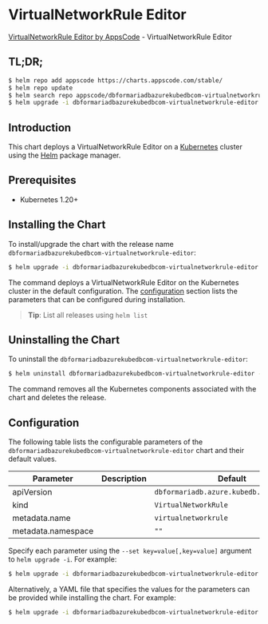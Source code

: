 # VirtualNetworkRule Editor

[VirtualNetworkRule Editor by AppsCode](https://appscode.com) - VirtualNetworkRule Editor

## TL;DR;

```bash
$ helm repo add appscode https://charts.appscode.com/stable/
$ helm repo update
$ helm search repo appscode/dbformariadbazurekubedbcom-virtualnetworkrule-editor --version=v0.22.0
$ helm upgrade -i dbformariadbazurekubedbcom-virtualnetworkrule-editor appscode/dbformariadbazurekubedbcom-virtualnetworkrule-editor -n default --create-namespace --version=v0.22.0
```

## Introduction

This chart deploys a VirtualNetworkRule Editor on a [Kubernetes](http://kubernetes.io) cluster using the [Helm](https://helm.sh) package manager.

## Prerequisites

- Kubernetes 1.20+

## Installing the Chart

To install/upgrade the chart with the release name `dbformariadbazurekubedbcom-virtualnetworkrule-editor`:

```bash
$ helm upgrade -i dbformariadbazurekubedbcom-virtualnetworkrule-editor appscode/dbformariadbazurekubedbcom-virtualnetworkrule-editor -n default --create-namespace --version=v0.22.0
```

The command deploys a VirtualNetworkRule Editor on the Kubernetes cluster in the default configuration. The [configuration](#configuration) section lists the parameters that can be configured during installation.

> **Tip**: List all releases using `helm list`

## Uninstalling the Chart

To uninstall the `dbformariadbazurekubedbcom-virtualnetworkrule-editor`:

```bash
$ helm uninstall dbformariadbazurekubedbcom-virtualnetworkrule-editor -n default
```

The command removes all the Kubernetes components associated with the chart and deletes the release.

## Configuration

The following table lists the configurable parameters of the `dbformariadbazurekubedbcom-virtualnetworkrule-editor` chart and their default values.

|     Parameter      | Description |                       Default                       |
|--------------------|-------------|-----------------------------------------------------|
| apiVersion         |             | <code>dbformariadb.azure.kubedb.com/v1alpha1</code> |
| kind               |             | <code>VirtualNetworkRule</code>                     |
| metadata.name      |             | <code>virtualnetworkrule</code>                     |
| metadata.namespace |             | <code>""</code>                                     |


Specify each parameter using the `--set key=value[,key=value]` argument to `helm upgrade -i`. For example:

```bash
$ helm upgrade -i dbformariadbazurekubedbcom-virtualnetworkrule-editor appscode/dbformariadbazurekubedbcom-virtualnetworkrule-editor -n default --create-namespace --version=v0.22.0 --set apiVersion=dbformariadb.azure.kubedb.com/v1alpha1
```

Alternatively, a YAML file that specifies the values for the parameters can be provided while
installing the chart. For example:

```bash
$ helm upgrade -i dbformariadbazurekubedbcom-virtualnetworkrule-editor appscode/dbformariadbazurekubedbcom-virtualnetworkrule-editor -n default --create-namespace --version=v0.22.0 --values values.yaml
```
